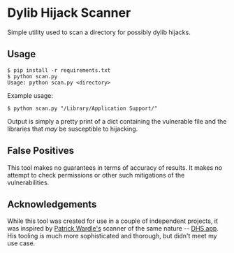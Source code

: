 # Dylib Hijack Scanner

Simple utility used to scan a directory for possibly dylib hijacks.

## Usage

```
$ pip install -r requirements.txt
$ python scan.py
Usage: python scan.py <directory>
```

Example usage:
```
$ python scan.py "/Library/Application Support/"
```

Output is simply a pretty print of a dict containing the vulnerable file and the libraries that *may* be susceptible to hijacking.

## False Positives

This tool makes no guarantees in terms of accuracy of results. It makes no attempt to check permissions or other such mitigations of the vulnerabilities.


## Acknowledgements

While this tool was created for use in a couple of independent projects, it was inspired by [Patrick Wardle's](https://objective-see.com/blog.html) scanner of the same nature -- [DHS.app](https://objective-see.com/products/dhs.html). His tooling is much more sophisticated and thorough, but didn't meet my use case. 

